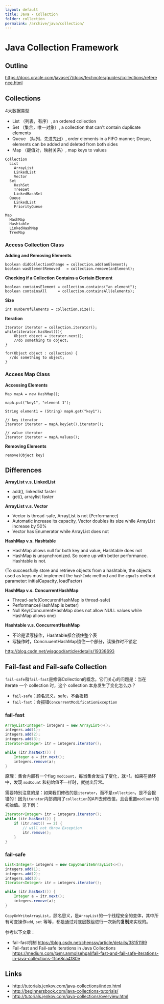 ```yaml
---
layout: default
title: Java - Collection
folder: collection
permalink: /archive/java/collection/
---
```


# Java Collection Framework

## Outline

<https://docs.oracle.com/javase/7/docs/technotes/guides/collections/reference.html>

## Collections

4大数据类型

- List （列表，有序）, an ordered collection
- Set （集合，唯一对象）, a collection that can't contain duplicate elements
- Queue （队列，先进先出）, order elements in a FIFO manner; Deque, elements can be added and deleted from both sides
- Map （键值对，映射关系）, map keys to values

```
Collection
  List
    ArrayList
    LinkedList
    Vector
  Set
    HashSet
    TreeSet
    LinkedHashSet
  Queue
    LinkedList
    PriorityQueue

Map
  HashMap
  Hashtable
  LinkedHashMap
  TreeMap
```

### Access Collection Class

**Adding and Removing Elements**

```
boolean didCollectionChange = collection.add(anElement);
boolean wasElementRemoved   = collection.remove(anElement); 
```

**Checking if a Collection Contains a Certain Element**

```
boolean containsElement = collection.contains("an element");
boolean containsAll     = collection.containsAll(elements);
```

**Size**

```
int numberOfElements = collection.size();
```

**Iteration**

```
Iterator iterator = collection.iterator();
while(iterator.hasNext()){
    Object object = iterator.next();
    //do something to object;    
}

for(Object object : collection) {
  //do something to object;
}
```

### Access Map Class

**Accessing Elements**

```
Map mapA = new HashMap();

mapA.put("key1", "element 1");

String element1 = (String) mapA.get("key1");

// key iterator
Iterator iterator = mapA.keySet().iterator();

// value iterator
Iterator iterator = mapA.values();
```

**Removing Elements**

```
remove(Object key)
```

## Differences

**ArrayList v.s. LinkedList**

- add(), linkedlist faster
- get(), arraylist faster

**ArrayList v.s. Vector**

- Vector is thread-safe, ArrayList is not (Performance)
- Automatic increase its capacity, Vector doubles its size while ArrayList increase by 50%
- Vector has Enumerator while ArrayList does not

**HashMap v.s. Hashtable**

- HashMap allows null for both key and value, Hashtable does not
- HashMap is unsynchronized. So come up with better performance. Hashtable is not.

(To successfully store and retrieve objects from a hashtable, the objects used as keys must implement the `hashCode` method and the `equals` method.
parameter: initialCapacity, loadFactor)

**HashMap v.s. ConcurrentHashMap**

- Thread-safe(ConcurentHashMap is thread-safe)
- Performance(HashMap is better)
- Null Key(ConcurrentHashMap does not allow NULL values while HashMap allows one)

**Hashtable v.s. ConcurrentHashMap**

- 不论是读写操作，Hashtable都会锁住整个表
- 写操作时，ConcruuentHashMap锁住一个部分，读操作时不锁定

<http://blog.csdn.net/wisgood/article/details/19338693>

## Fail-fast and Fail-safe Collection

`fail-safe`和`fail-fast`是修饰Collection的概念。它们关心的问题是：当在 iterate 一个 collection 时，这个 collection 本身发生了变化怎么办？

- `fail-safe`：顾名思义，safe，不会报错
- `fail-fast`：会报错`ConcurrentModificationException`

### fail-fast

~~~ java
ArrayList<Integer> integers = new ArrayList<>();
integers.add(1);
integers.add(2);
integers.add(3);
Iterator<Integer> itr = integers.iterator();

while (itr.hasNext()) {
    Integer a = itr.next();
    integers.remove(a);
}
~~~

原理：集合内部有一个flag `modCount`，每当集合发生了变化，就+1。如果在循环中，发现 `modCount` 和初始值不一样时，就抛出异常。

需要特别注意的是：如果我们修改的是`iterator`，而不是`collection`，是不会报错的！因为`iterator`内部调用了`collection`的API去修改值，且会重置`modCount`的初始值。见下例：

~~~ java
Iterator<Integer> itr = integers.iterator();
while (itr.hasNext()) {
    if (itr.next() == 2) {
        // will not throw Exception
        itr.remove();
    }
}
~~~

### fail-safe

~~~ java
List<Integer> integers = new CopyOnWriteArrayList<>();
integers.add(1);
integers.add(2);
integers.add(3);
Iterator<Integer> itr = integers.iterator();

while (itr.hasNext()) {
    Integer a = itr.next();
    integers.remove(a);
}
~~~

`CopyOnWriteArrayList`，顾名思义，是`ArrayList`的一个线程安全的变体，其中所有可变操作`add`, `set` 等等，都是通过对底层数组进行一次新的**复制**来实现的。

参考以下文章：
- fail-fast机制 <https://blog.csdn.net/chenssy/article/details/38151189>
- Fail-fast and Fail-safe iterations in Java Collections <https://medium.com/@mr.anmolsehgal/fail-fast-and-fail-safe-iterations-in-java-collections-11ce8ca4180e>

## Links

- http://tutorials.jenkov.com/java-collections/index.html
- http://beginnersbook.com/java-collections-tutorials/
- http://tutorials.jenkov.com/java-collections/overview.html
